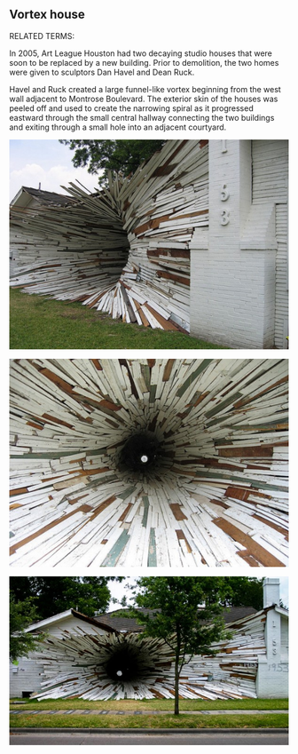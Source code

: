 ## Vortex house

RELATED TERMS: 

In 2005, Art League Houston had two decaying studio houses that were soon to be replaced by a new building. Prior to demolition, the two homes were given to sculptors Dan Havel and Dean Ruck.

Havel and Ruck created a large funnel-like vortex beginning from the west wall adjacent to Montrose Boulevard. The exterior skin of the houses was peeled off and used to create the narrowing spiral as it progressed eastward through the small central hallway connecting the two buildings and exiting through a small hole into an adjacent courtyard.

![Vortex1](Vortex1.png)

![Vortex2](Vortex2.png)

![Vortex3](Vortex3.png)
